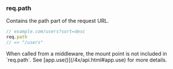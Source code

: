 <!---
 Copyright (c) 2016 StrongLoop, IBM, and Express Contributors
 License: MIT
-->

<h3 id='req.path'>req.path</h3>

Contains the path part of the request URL.

```js
// example.com/users?sort=desc
req.path
// => "/users"
```

<div class="doc-box doc-info" markdown="1">
When called from a middleware, the mount point is not included in `req.path`. See [app.use()](/4x/api.html#app.use) for more details.
</div>
